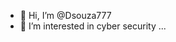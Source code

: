 - 👋 Hi, I’m @Dsouza777
- 👀 I’m interested in cyber security ...

<!---
Dsouza777/Dsouza777 is a ✨ special ✨ repository because its `README.md` (this file) appears on your GitHub profile.
You can click the Preview link to take a look at your changes.
--->
